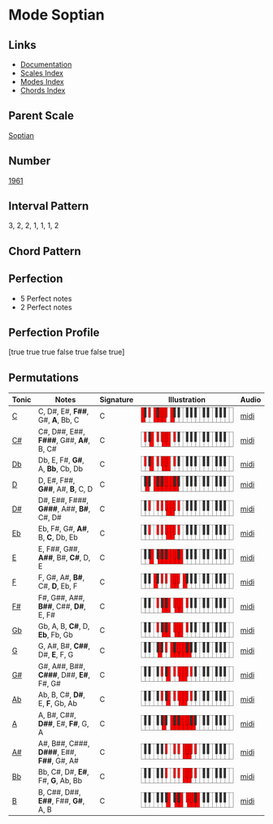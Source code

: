 # Mode Soptian

## Links

- [Documentation](index.md)
- [Scales Index](Scales.md)
- [Modes Index](Modes.md)
- [Chords Index](Chords.md)

## Parent Scale

[Soptian](ScaleSoptian.md)

## Number

[1961](https://ianring.com/musictheory/scales/1961)

## Interval Pattern

3, 2, 2, 1, 1, 1, 2

## Chord Pattern



## Perfection

- 5 Perfect notes
- 2 Perfect notes

## Perfection Profile

[true true true false true false true]

## Permutations

| Tonic | Notes | Signature | Illustration | Audio |
|-------|-------|-----------|--------------|-------|
| [C](ModeCNaturalSoptian.md) | C, D#, E#, **F##**, G#, **A**, Bb, C | C | ![CNaturalSoptian](ModeCNaturalSoptian.png) | [midi](https://github.com/edipermadi/music/blob/main/docs/ModeCNaturalSoptian.mid?raw=true) |
| [C#](ModeCSharpSoptian.md) | C#, D##, E##, **F###**, G##, **A#**, B, C# | C | ![CSharpSoptian](ModeCSharpSoptian.png) | [midi](https://github.com/edipermadi/music/blob/main/docs/ModeCSharpSoptian.mid?raw=true) |
| [Db](ModeDFlatSoptian.md) | Db, E, F#, **G#**, A, **Bb**, Cb, Db | C | ![DFlatSoptian](ModeDFlatSoptian.png) | [midi](https://github.com/edipermadi/music/blob/main/docs/ModeDFlatSoptian.mid?raw=true) |
| [D](ModeDNaturalSoptian.md) | D, E#, F##, **G##**, A#, **B**, C, D | C | ![DNaturalSoptian](ModeDNaturalSoptian.png) | [midi](https://github.com/edipermadi/music/blob/main/docs/ModeDNaturalSoptian.mid?raw=true) |
| [D#](ModeDSharpSoptian.md) | D#, E##, F###, **G###**, A##, **B#**, C#, D# | C | ![DSharpSoptian](ModeDSharpSoptian.png) | [midi](https://github.com/edipermadi/music/blob/main/docs/ModeDSharpSoptian.mid?raw=true) |
| [Eb](ModeEFlatSoptian.md) | Eb, F#, G#, **A#**, B, **C**, Db, Eb | C | ![EFlatSoptian](ModeEFlatSoptian.png) | [midi](https://github.com/edipermadi/music/blob/main/docs/ModeEFlatSoptian.mid?raw=true) |
| [E](ModeENaturalSoptian.md) | E, F##, G##, **A##**, B#, **C#**, D, E | C | ![ENaturalSoptian](ModeENaturalSoptian.png) | [midi](https://github.com/edipermadi/music/blob/main/docs/ModeENaturalSoptian.mid?raw=true) |
| [F](ModeFNaturalSoptian.md) | F, G#, A#, **B#**, C#, **D**, Eb, F | C | ![FNaturalSoptian](ModeFNaturalSoptian.png) | [midi](https://github.com/edipermadi/music/blob/main/docs/ModeFNaturalSoptian.mid?raw=true) |
| [F#](ModeFSharpSoptian.md) | F#, G##, A##, **B##**, C##, **D#**, E, F# | C | ![FSharpSoptian](ModeFSharpSoptian.png) | [midi](https://github.com/edipermadi/music/blob/main/docs/ModeFSharpSoptian.mid?raw=true) |
| [Gb](ModeGFlatSoptian.md) | Gb, A, B, **C#**, D, **Eb**, Fb, Gb | C | ![GFlatSoptian](ModeGFlatSoptian.png) | [midi](https://github.com/edipermadi/music/blob/main/docs/ModeGFlatSoptian.mid?raw=true) |
| [G](ModeGNaturalSoptian.md) | G, A#, B#, **C##**, D#, **E**, F, G | C | ![GNaturalSoptian](ModeGNaturalSoptian.png) | [midi](https://github.com/edipermadi/music/blob/main/docs/ModeGNaturalSoptian.mid?raw=true) |
| [G#](ModeGSharpSoptian.md) | G#, A##, B##, **C###**, D##, **E#**, F#, G# | C | ![GSharpSoptian](ModeGSharpSoptian.png) | [midi](https://github.com/edipermadi/music/blob/main/docs/ModeGSharpSoptian.mid?raw=true) |
| [Ab](ModeAFlatSoptian.md) | Ab, B, C#, **D#**, E, **F**, Gb, Ab | C | ![AFlatSoptian](ModeAFlatSoptian.png) | [midi](https://github.com/edipermadi/music/blob/main/docs/ModeAFlatSoptian.mid?raw=true) |
| [A](ModeANaturalSoptian.md) | A, B#, C##, **D##**, E#, **F#**, G, A | C | ![ANaturalSoptian](ModeANaturalSoptian.png) | [midi](https://github.com/edipermadi/music/blob/main/docs/ModeANaturalSoptian.mid?raw=true) |
| [A#](ModeASharpSoptian.md) | A#, B##, C###, **D###**, E##, **F##**, G#, A# | C | ![ASharpSoptian](ModeASharpSoptian.png) | [midi](https://github.com/edipermadi/music/blob/main/docs/ModeASharpSoptian.mid?raw=true) |
| [Bb](ModeBFlatSoptian.md) | Bb, C#, D#, **E#**, F#, **G**, Ab, Bb | C | ![BFlatSoptian](ModeBFlatSoptian.png) | [midi](https://github.com/edipermadi/music/blob/main/docs/ModeBFlatSoptian.mid?raw=true) |
| [B](ModeBNaturalSoptian.md) | B, C##, D##, **E##**, F##, **G#**, A, B | C | ![BNaturalSoptian](ModeBNaturalSoptian.png) | [midi](https://github.com/edipermadi/music/blob/main/docs/ModeBNaturalSoptian.mid?raw=true) |

